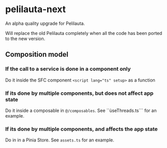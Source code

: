 # pelilauta-next

An alpha quality upgrade for Pelilauta.

Will replace the old Pelilauta completely when all the code has been ported to the new version.

## Composition model

### If the call to a service is done in a component only

Do it inside the SFC component ```<script lang="ts" setup>``` as a function

### If its done by multiple components, but does not affect app state

Do it inside a composable in ```@/composables```. See ``ùseThreads.ts``` for an example.

### If its done by multiple components, and affects the app state

Do in in a Pinia Store. See ```assets.ts``` for an example.